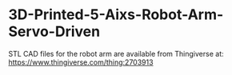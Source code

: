 # 3D-Printed-5-Aixs-Robot-Arm-Servo-Driven

STL CAD files for the robot arm are available from Thingiverse at: https://www.thingiverse.com/thing:2703913

